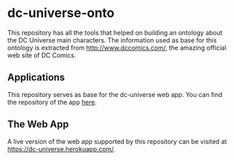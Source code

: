 # dc-universe-onto

<p>This repository has all the tools that helped on building an ontology about the DC Universe main characters. The information used as base for this ontology is extracted from <a href="http://www.dccomics.com/">http://www.dccomics.com/</a>, the amazing official web site of DC Comics.</p>

<h2>Applications</h2>
<p>This repository serves as base for the dc-universe web app. You can find the repository of the app <a href="https://github.com/danielcaldas/dc-universe">here</a>.</p>

<h2>The Web App</h2>
<p>A live version of the web app supported by this repository can be visited at <a href="https://dc-universe.herokuapp.com/">https://dc-universe.herokuapp.com/</a>.</p>
